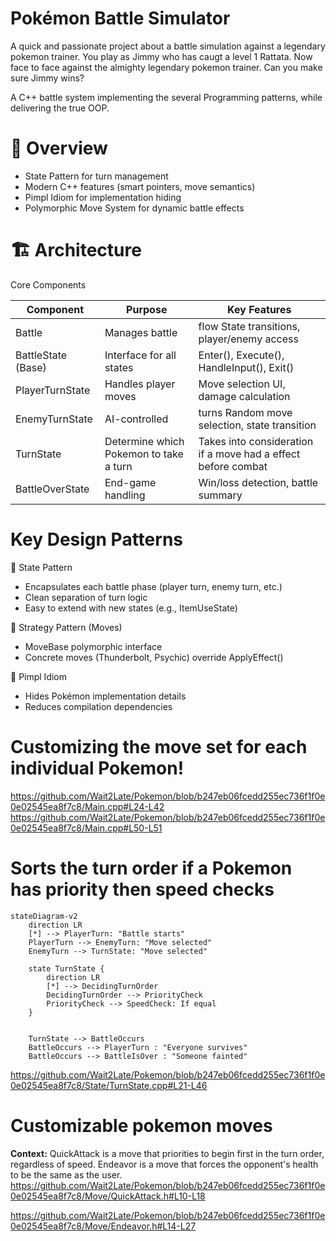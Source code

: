 # Pokémon Battle Simulator

A quick and passionate project about a battle simulation against a legendary pokemon trainer.
You play as Jimmy who has caugt a level 1 Rattata. Now face to face against the almighty legendary pokemon trainer.
Can you make sure Jimmy wins?

A C++ battle system implementing the several Programming patterns, while delivering the true OOP.

# 🎯 Overview 
- State Pattern for turn management
- Modern C++ features (smart pointers, move semantics)
- Pimpl Idiom for implementation hiding
- Polymorphic Move System for dynamic battle effects

# 🏗️ Architecture
Core Components

Component |	Purpose |	Key Features
----------|---------|-----------------
Battle	   | Manages battle | flow	State transitions, player/enemy access
BattleState (Base)	| Interface for all states	| Enter(), Execute(), HandleInput(), Exit()
PlayerTurnState	| Handles player moves	| Move selection UI, damage calculation
EnemyTurnState	| AI-controlled | turns	Random move selection, state transition
TurnState | Determine which Pokemon to take a turn | Takes into consideration if a move had a effect before combat
BattleOverState	| End-game handling	| Win/loss detection, battle summary

# Key Design Patterns

🔹 State Pattern
- Encapsulates each battle phase (player turn, enemy turn, etc.)
- Clean separation of turn logic
- Easy to extend with new states (e.g., ItemUseState)

🔹 Strategy Pattern (Moves)
- MoveBase polymorphic interface
- Concrete moves (Thunderbolt, Psychic) override ApplyEffect()

🔹 Pimpl Idiom
- Hides Pokémon implementation details
- Reduces compilation dependencies

# Customizing the move set for each individual Pokemon!
https://github.com/Wait2Late/Pokemon/blob/b247eb06fcedd255ec736f1f0e0e02545ea8f7c8/Main.cpp#L24-L42
https://github.com/Wait2Late/Pokemon/blob/b247eb06fcedd255ec736f1f0e0e02545ea8f7c8/Main.cpp#L50-L51

# Sorts the turn order if a Pokemon has priority then speed checks
```mermaid
stateDiagram-v2
    direction LR
    [*] --> PlayerTurn: "Battle starts"
    PlayerTurn --> EnemyTurn: "Move selected"
    EnemyTurn --> TurnState: "Move selected"
    
    state TurnState {
        direction LR
        [*] --> DecidingTurnOrder
        DecidingTurnOrder --> PriorityCheck
        PriorityCheck --> SpeedCheck: If equal
    }
    
    
    TurnState --> BattleOccurs
    BattleOccurs --> PlayerTurn : "Everyone survives"
    BattleOccurs --> BattleIsOver : "Someone fainted"
```



https://github.com/Wait2Late/Pokemon/blob/b247eb06fcedd255ec736f1f0e0e02545ea8f7c8/State/TurnState.cpp#L21-L46

# Customizable pokemon moves
**Context:** QuickAttack is a move that priorities to begin first in the turn order, regardless of speed. Endeavor is a move that forces the opponent's health to be the same as the user.  
https://github.com/Wait2Late/Pokemon/blob/b247eb06fcedd255ec736f1f0e0e02545ea8f7c8/Move/QuickAttack.h#L10-L18

https://github.com/Wait2Late/Pokemon/blob/b247eb06fcedd255ec736f1f0e0e02545ea8f7c8/Move/Endeavor.h#L14-L27

